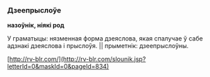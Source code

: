### Дзеепрыслоўе
**назоўнік, ніякі род**

У граматыцы: нязменная форма дзеяслова, якая спалучае ў сабе адзнакі дзеяслова і прыслоўя. || прыметнік: дзеепрыслоўны.

<a rel="author">[http://rv-blr.com/](http://rv-blr.com/slounik.jsp?letterId=0&maskId=0&pageId=834)</a>
